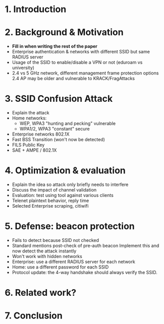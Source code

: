 # 1. Introduction

# 2. Background & Motivation

- **Fill in when writing the rest of the paper**
- Enterprise authentication & networks with different SSID but same RADIUS server
- Usage of the SSID to enable/disable a VPN or not (eduroam vs university)
- 2.4 vs 5 GHz network, different management frame protection options
  2.4 AP may be older and vulnerable to KRACK/FragAttacks

# 3. SSID Confusion Attack

- Explain the attack
- Home networks:
	- WEP, WPA3 "hunting and pecking" vulnerable
	- WPA1/2, WPA3 "constant" secure
- Enterprise networks 802.1X
- Fast BSS Transition (won't now be detected)
- FILS Public Key
- SAE + AMPE / 802.1X

# 4. Optimization & evaluation

- Explain the idea so attack only briefly needs to interfere
- Discuss the impact of channel validation
- Evaluation: test using tool against various clients
- Telenet plaintext behavior, reply time
- Selected Enterprise scraping, citiwifi

# 5. Defense: beacon protection

- Fails to detect because SSID not checked
- Standard mentions post-check of pre-auth beacon
  Implement this and now detect the attack instantly
- Won't work with hidden networks
- Enterprise: use a different RADIUS server for each network
- Home: use a different password for each SSID
- Protocol update: the 4-way handshake should always verify the SSID.

# 6. Related work?

# 7. Conclusion

